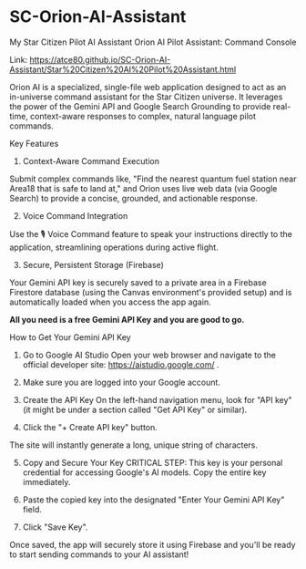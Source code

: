 # SC-Orion-AI-Assistant
My Star Citizen Pilot AI Assistant
Orion AI Pilot Assistant: Command Console

Link: https://atce80.github.io/SC-Orion-AI-Assistant/Star%20Citizen%20AI%20Pilot%20Assistant.html

Orion AI is a specialized, single-file web application designed to act as an in-universe command assistant for the Star Citizen universe. It leverages the power of the Gemini API and Google Search Grounding to provide real-time, context-aware responses to complex, natural language pilot commands.

Key Features

1. Context-Aware Command Execution

Submit complex commands like, "Find the nearest quantum fuel station near Area18 that is safe to land at," and Orion uses live web data (via Google Search) to provide a concise, grounded, and actionable response.

2. Voice Command Integration

Use the 🎙️ Voice Command feature to speak your instructions directly to the application, streamlining operations during active flight.

3. Secure, Persistent Storage (Firebase)

Your Gemini API key is securely saved to a private area in a Firebase Firestore database (using the Canvas environment's provided setup) and is automatically loaded when you access the app again.




**All you need is a free Gemini API Key and you are good to go.**

How to Get Your Gemini API Key
1. Go to Google AI Studio
Open your web browser and navigate to the official developer site: https://aistudio.google.com/ .

2. Make sure you are logged into your Google account.

3. Create the API Key
On the left-hand navigation menu, look for "API key" (it might be under a section called "Get API Key" or similar).

4. Click the "+ Create API key" button.

The site will instantly generate a long, unique string of characters.

5. Copy and Secure Your Key
CRITICAL STEP: This key is your personal credential for accessing Google's AI models. Copy the entire key immediately.


6. Paste the copied key into the designated "Enter Your Gemini API Key" field.

7. Click "Save Key".

Once saved, the app will securely store it using Firebase and you'll be ready to start sending commands to your AI assistant!
